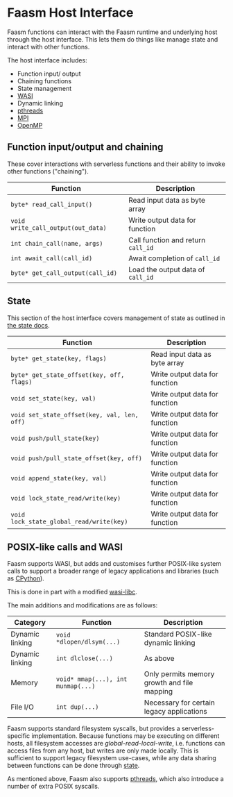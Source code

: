 # Faasm Host Interface

Faasm functions can interact with the Faasm runtime and underlying host
through the host interface. This lets them do things like manage state and 
interact with other functions. 

The host interface includes:

- Function input/ output
- Chaining functions
- State management
- [WASI](https://wasi.dev/) 
- Dynamic linking
- [pthreads](threads.md)
- [MPI](mpi.md)
- [OpenMP](openmp.md)

## Function input/output and chaining

These cover interactions with serverless functions and their ability to invoke
other functions ("chaining").

| Function | Description  |
|---|---|
| `byte* read_call_input()` | Read input data as byte array | 
| `void write_call_output(out_data)` | Write output data for function |
| `int chain_call(name, args)` | Call function and return `call_id` |
| `int await_call(call_id)` | Await completion of `call_id` |
| `byte* get_call_output(call_id)` | Load the output data of `call_id` |

## State

This section of the host interface covers management of state as outlined in 
[the state docs](state.md).

| Function | Description  |
|---|---|
| `byte* get_state(key, flags)` | Read input data as byte array | 
| `byte* get_state_offset(key, off, flags)` | Write output data for function |
| `void set_state(key, val)` | Write output data for function |
| `void set_state_offset(key, val, len, off)` | Write output data for function |
| `void push/pull_state(key)` | Write output data for function |
| `void push/pull_state_offset(key, off)` | Write output data for function |
| `void append_state(key, val)` | Write output data for function |
| `void lock_state_read/write(key)` | Write output data for function |
| `void lock_state_global_read/write(key)` | Write output data for function |
 
 ## POSIX-like calls and WASI
 
 Faasm supports WASI, but adds and customises further POSIX-like system calls
 to support a broader range of legacy applications and libraries (such as 
 [CPython](python.md)).
 
 This is done in part with a modified [wasi-libc](https://github.com/Shillaker/wasi-libc).
 
 The main additions and modifications are as follows:
 
 | Category | Function | Description  |
 |---|---|---|
 | Dynamic linking | `void *dlopen/dlsym(...)` | Standard POSIX-like dynamic linking | 
 | Dynamic linking | `int dlclose(...)` | As above |
 | Memory | `void* mmap(...), int munmap(...)` | Only permits memory growth and file mapping | 
 | File I/O | `int dup(...)` | Necessary for certain legacy applications |
 
 Faasm supports standard filesystem syscalls, but provides a serverless-specific implementation. 
 Because functions may be executing on different hosts, all filesystem accesses are
 _global-read-local-write_, i.e. functions can access files from any host, but writes are only
 made locally. This is sufficient to support legacy filesystem use-cases, while 
 any data sharing between functions can be done through [state](state.md).
 
 As mentioned above, Faasm also supports [pthreads](threads.md), which also introduce a number
 of extra POSIX syscalls.